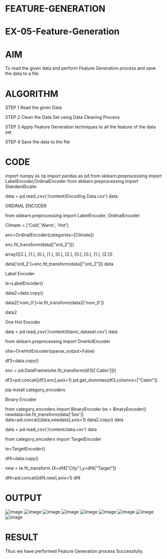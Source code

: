 # FEATURE-GENERATION
# EX-05-Feature-Generation
# AIM

To read the given data and perform Feature Generation process and save the data to a file.

# ALGORITHM

STEP 1 Read the given Data

STEP 2 Clean the Data Set using Data Cleaning Process

STEP 3 Apply Feature Generation techniques to all the feature of the data set

STEP 4 Save the data to the file

# CODE
import numpy as np
import pandas as pd
from sklearn.preprocessing import LabelEncoder,OrdinalEncoder
from sklearn.preprocessing import StandardScaler

data = pd.read_csv('/content/Encoding Data.csv')
data

ORDINAL ENCODER

from sklearn.preprocessing import LabelEncoder, OrdinalEncoder

Climate = ['Cold','Warm', 'Hot']

enc=OrdinalEncoder(categories=[Climate])

enc.fit_transform(data[["ord_2"]])


array([[2.],
       [1.],
       [0.],
       [1.],
       [0.],
       [2.],
       [0.],
       [0.],
       [1.],
       [2.]])

data['ord_2']=enc.fit_transform(data[["ord_2"]])
data

Label Encoder

le=LabelEncoder()

data2=data.copy()

data2['nom_0']=le.fit_transform(data2['nom_0'])

data2

One Hot Encoder

data = pd.read_csv('/content/titanic_dataset.csv')
data

from sklearn.preprocessing import OneHotEncoder

ohe=OneHotEncoder(sparse_output=False)

df3=data.copy()

enc = pd.DataFrame(ohe.fit_transform(df3[['Cabin']]))

df3=pd.concat([df3,enc],axis=1)
pd.get_dummies(df3,columns=["Cabin"])

pip install category_encoders

Binary Encoder

from category_encoders import BinaryEncoder
be = BinaryEncoder()
newdata=be.fit_transform(data['Sex'])
data=pd.concat([data,newdata],axis=1)
data2.copy()
data

data = pd.read_csv('/content/data.csv')
data

from category_encoders import TargetEncoder

te=TargetEncoder()

df4=data.copy()

new = te.fit_transform (X=df4["City"],y=df4["Target"])

df4=pd.concat([df4,new],axis=1)
df4
# OUTPUT
![image](https://user-images.githubusercontent.com/107982953/235742650-b2ccb142-06ca-4a42-bcd7-3301850a76d2.png)
![image](https://user-images.githubusercontent.com/107982953/235742756-a61e0cb2-a197-4fcb-8b38-86cc36c2dbfb.png)
![image](https://user-images.githubusercontent.com/107982953/235742816-34e63879-6720-4ce4-829a-d0d64d0898c3.png)
![image](https://user-images.githubusercontent.com/107982953/235742879-cdd70523-dedf-4e61-922c-247dbfb3fa15.png)
![image](https://user-images.githubusercontent.com/107982953/235742965-0e519269-dce0-4b05-a9c6-a9f6cbe9475f.png)
![image](https://user-images.githubusercontent.com/107982953/235743108-3d4202aa-a365-4cbb-abb1-770b9e97953c.png)
![image](https://user-images.githubusercontent.com/107982953/235743180-5777fb87-20fa-4ab0-8ef8-15f0d73778b2.png)
![image](https://user-images.githubusercontent.com/107982953/235743247-898863b2-a228-47d4-8954-fc8def3b6389.png)
![image](https://user-images.githubusercontent.com/107982953/235743314-0b069143-20b4-4475-b1cf-2eca7d1e1726.png)

# RESULT
Thus we have performed Feature Generation process Successfully.
